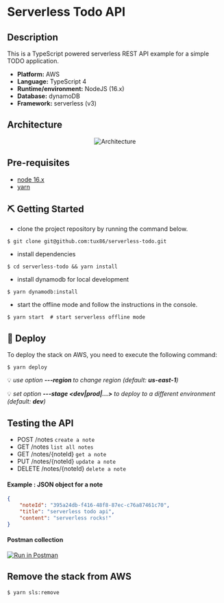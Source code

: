 # Serverless Todo API

## Description

This is a TypeScript powered serverless REST API example for a simple TODO application.

- **Platform:** AWS
- **Language:** TypeScript 4
- **Runtime/environment:** NodeJS (16.x)
- **Database:** dynamoDB
- **Framework:** serverless (v3)

## Architecture

<p align="center">
  <img src="https://user-images.githubusercontent.com/9397970/185930093-d2e83185-e742-4df3-a539-370b4ee6be10.png" alt="Architecture"/>
</p>

## Pre-requisites

-  [node 16.x](https://nodejs.org/fr/download/)
-   [yarn](https://yarnpkg.com/)

## ⛏️ Getting Started 
- clone the project repository by running the command below.
```shell
$ git clone git@github.com:tux86/serverless-todo.git
```
- install dependencies
```shell
$ cd serverless-todo && yarn install
```
- install dynamodb for local development
```shell
$ yarn dynamodb:install
```
- start the offline mode and follow the instructions in the console.
```shell
$ yarn start  # start serverless offline mode
```

## 🚀 Deploy

To deploy the stack on AWS, you need to execute the following command:

```shell
$ yarn deploy
```
💡
_use option  **---region <aws-region>** to change region (default: **us-east-1**)_

💡
_set option **---stage <dev|prod|...>** to deploy to a different environment (default: **dev**)_

## Testing the API

* POST /notes `create a note`
* GET /notes `list all notes`
* GET /notes/{noteId}  `get a note`
* PUT /notes/{noteId}  `update a note`
* DELETE /notes/{noteId} `delete a note`

#### Example : JSON object for a note
```json
{
    "noteId": "395a24db-f416-48f8-87ec-c76a87461c70",
    "title": "serverless todo api",
    "content": "serverless rocks!"
}
```

#### Postman collection
[![Run in Postman](https://run.pstmn.io/button.svg)](https://app.getpostman.com/run-collection/ff906ff9c7730628a6ab?action=collection%2Fimport#?env%5BServerless%20Node.js%20TODO%20API%20Env%5D=W3sia2V5IjoiYXBpX2Jhc2VfdXJsIiwidmFsdWUiOiJodHRwOi8vbG9jYWxob3N0OjMwMDAiLCJlbmFibGVkIjp0cnVlLCJ0eXBlIjoiZGVmYXVsdCIsInNlc3Npb25WYWx1ZSI6Imh0dHA6Ly9sb2NhbGhvc3Q6MzAwMCIsInNlc3Npb25JbmRleCI6MH1d)
    
## Remove the stack from AWS

```shell
$ yarn sls:remove
```
